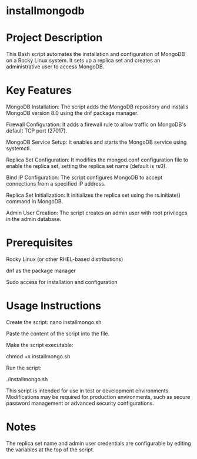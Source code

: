 # installmongodb

Project Description
===================
This Bash script automates the installation and configuration of MongoDB on a Rocky Linux system.
It sets up a replica set and creates an administrative user to access MongoDB.

Key Features
============
MongoDB Installation: The script adds the MongoDB repository and installs MongoDB version 8.0 using the dnf package manager.

Firewall Configuration: It adds a firewall rule to allow traffic on MongoDB's default TCP port (27017).

MongoDB Service Setup: It enables and starts the MongoDB service using systemctl.

Replica Set Configuration: It modifies the mongod.conf configuration file to enable the replica set, setting the replica set name (default is rs0).

Bind IP Configuration: The script configures MongoDB to accept connections from a specified IP address.

Replica Set Initialization: It initializes the replica set using the rs.initiate() command in MongoDB.

Admin User Creation: The script creates an admin user with root privileges in the admin database.

Prerequisites
=============
Rocky Linux (or other RHEL-based distributions)

dnf as the package manager

Sudo access for installation and configuration

Usage Instructions
==================
Create the script:
  nano installmongo.sh

Paste the content of the script into the file.

Make the script executable:

  chmod +x installmongo.sh

Run the script:

  ./installmongo.sh

This script is intended for use in test or development environments. Modifications may be required for production environments, such as secure password management or advanced security configurations.

Notes
=====
The replica set name and admin user credentials are configurable by editing the variables at the top of the script.






